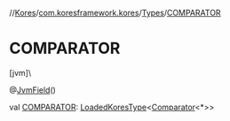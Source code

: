 //[Kores](../../../index.md)/[com.koresframework.kores](../index.md)/[Types](index.md)/[COMPARATOR](-c-o-m-p-a-r-a-t-o-r.md)

# COMPARATOR

[jvm]\

@[JvmField](https://kotlinlang.org/api/latest/jvm/stdlib/kotlin.jvm/-jvm-field/index.html)()

val [COMPARATOR](-c-o-m-p-a-r-a-t-o-r.md): [LoadedKoresType](../../com.koresframework.kores.type/-loaded-kores-type/index.md)<[Comparator](https://docs.oracle.com/javase/8/docs/api/java/util/Comparator.html)<*>>
